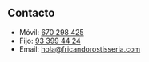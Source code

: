 ## Contacto

* Móvil: <a href="tel:34670298425">670 298 425</a>
* Fijo: <a href="tel:34933994424">93 399 44 24</a>
* Email: <a href="mailto:hola@fricandorostisseria.com">hola@fricandorostisseria.com</a>
